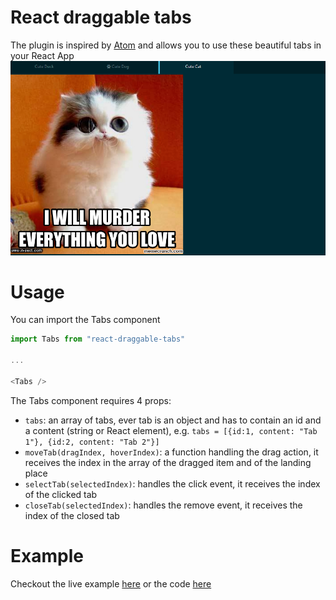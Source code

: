 # React draggable tabs
The plugin is inspired by [Atom](https://atom.io/) and allows you to use these beautiful tabs in your React App
![screenshot of the tabs](./screenshot.png)

# Usage
You can import the Tabs component
```js
import Tabs from "react-draggable-tabs"

...

<Tabs />
```

The Tabs component requires 4 props:
- `tabs`: an array of tabs, ever tab is an object and has to contain an id and a content (string or React element), e.g. `tabs = [{id:1, content: "Tab 1"}, {id:2, content: "Tab 2"}]`
- `moveTab(dragIndex, hoverIndex)`: a function handling the drag action, it receives the index in the array of the dragged item and of the landing place
- `selectTab(selectedIndex)`: handles the click event, it receives the index of the clicked tab
- `closeTab(selectedIndex)`: handles the remove event, it receives the index of the closed tab

# Example
Checkout the live example [here](zaninandrea.github.io/react-draggable-tabs) or the code [here](https://github.com/ZaninAndrea/react-draggable-tabs/tree/master/example)
